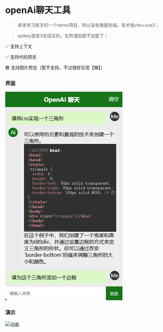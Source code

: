 # openAi聊天工具

> 拿来学习练手的一个demo项目，所以没有做服务端，技术栈vite+vue3；

> apikey淘宝3毛钱买的，无所谓加密不加密了；

✅ 支持上下文

✅ 支持代码预览

🟩 支持图片预览（暂不支持，不过很好实现【懒】）

### 界面
![exp](static/exp.png)

### 演示
![动画](static/demo.webp)